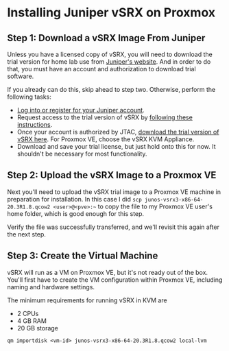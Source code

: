 # Installing Juniper vSRX on Proxmox

## Step 1: Download a vSRX Image From Juniper

Unless you have a licensed copy of vSRX, you will need to download the trial version for home lab use from [Juniper's website](https://www.juniper.com).
And in order to do that, you must have an account and authorization to download trial software.

If you already can do this, skip ahead to step two. Otherwise, perform the following tasks:

* [Log into or register for your Juniper account](https://iam-signin.juniper.net/).
* Request access to the trial version of vSRX by [following these instructions](https://www.juniper.net/us/en/dm/download-next-gen-vsrx-firewall-trial.html).
* Once your account is authorized by JTAC, [download the trial version of vSRX here](https://support.juniper.net/support/downloads/?p=vsrxeval). For Proxmox VE, choose the vSRX KVM Appliance.
* Download and save your trial license, but just hold onto this for now. It shouldn't be necessary for most functionality.

## Step 2: Upload the vSRX Image to a Proxmox VE

Next you'll need to upload the vSRX trial image to a Proxmox VE machine in preparation for installation. In this case I did
`scp junos-vsrx3-x86-64-20.3R1.8.qcow2 <user>@<pve>:~` to copy the file to my Proxmox VE user's home folder, which is good enough for this step.

Verify the file was successfully transferred, and we'll revisit this again after the next step.

## Step 3: Create the Virtual Machine

vSRX will run as a VM on Proxmox VE, but it's not ready out of the box. You'll first have to create the VM configuration within Proxmox VE, including naming and hardware settings.

The minimum requirements for running vSRX in KVM are

- 2 CPUs
- 4 GB RAM
- 20 GB storage

`qm importdisk <vm-id> junos-vsrx3-x86-64-20.3R1.8.qcow2 local-lvm`